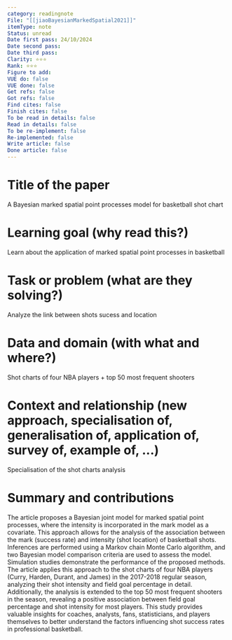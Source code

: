 ```yaml
---
category: readingnote
File: "[[jiaoBayesianMarkedSpatial2021]]"
itemType: note
Status: unread
Date first pass: 24/10/2024
Date second pass: 
Date third pass: 
Clarity: ⭐️⭐️⭐️
Rank: ⭐️⭐️⭐️
Figure to add: 
VUE do: false
VUE done: false
Get refs: false
Got refs: false
Find cites: false
Finish cites: false
To be read in details: false
Read in details: false
To be re-implement: false
Re-implemented: false
Write article: false
Done article: false
---
```

# Title of the paper
A Bayesian marked spatial point processes model for basketball shot chart

# Learning goal (why read this?)
Learn about the application of marked spatial point processes in basketball

# Task or problem (what are they solving?)
Analyze the link between shots sucess and location

# Data and domain (with what and where?)
Shot charts of four NBA players + top 50 most frequent shooters

# Context and relationship (new approach, specialisation of, generalisation of, application of, survey of, example of, ...)
Specialisation of the shot charts analysis

# Summary and contributions

The article proposes a Bayesian joint model for marked spatial point processes, where the intensity is incorporated in the mark model as a covariate. This approach allows for the analysis of the association between the mark (success rate) and intensity (shot location) of basketball shots.
Inferences are performed using a Markov chain Monte Carlo algorithm, and two Bayesian model comparison criteria are used to assess the model. Simulation studies demonstrate the performance of the proposed methods.
The article applies this approach to the shot charts of four NBA players (Curry, Harden, Durant, and James) in the 2017-2018 regular season, analyzing their shot intensity and field goal percentage in detail. Additionally, the analysis is extended to the top 50 most frequent shooters in the season, revealing a positive association between field goal percentage and shot intensity for most players.
This study provides valuable insights for coaches, analysts, fans, statisticians, and players themselves to better understand the factors influencing shot success rates in professional basketball.